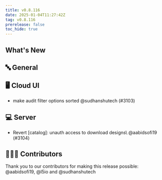```yaml
---
title: v0.8.116
date: 2025-01-04T11:27:42Z
tag: v0.8.116
prerelease: false
toc_hide: true
---
```


## What's New
## 🔤 General
## 🖥 Cloud UI

- make audit filter options sorted @sudhanshutech (#3103)

## 💻 Server

- Revert \[catalog]: unauth access to download designs\ @aabidsofi19 (#3104)

## 👨🏽‍💻 Contributors

Thank you to our contributors for making this release possible:
@aabidsofi19, @l5io and @sudhanshutech

